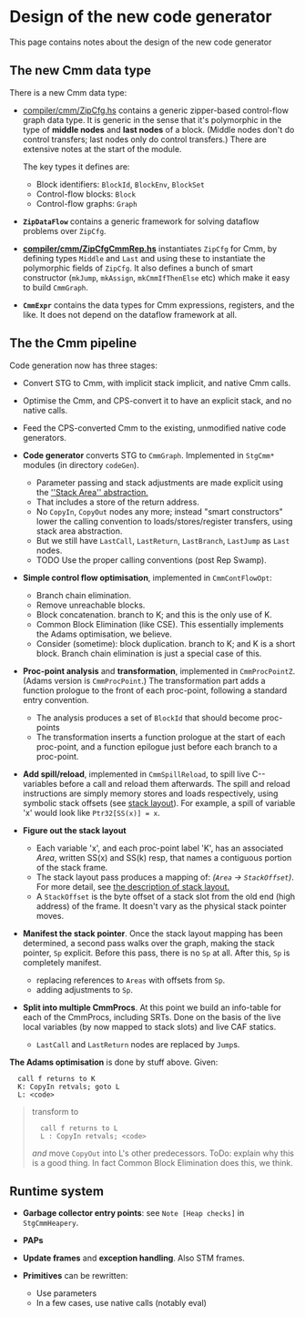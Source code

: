 # Design of the new code generator


This page contains notes about the design of the new code generator

## The new Cmm data type


There is a new Cmm data type:

- [compiler/cmm/ZipCfg.hs](/trac/ghc/browser/ghc/compiler/cmm/ZipCfg.hs) contains a generic zipper-based control-flow graph data type.  It is generic in the sense that it's polymorphic in the type of **middle nodes** and **last nodes** of a block.  (Middle nodes don't do control transfers; last nodes only do control transfers.)  There are extensive notes at the start of the module.

  The key types it defines are:

  - Block identifiers: `BlockId`, `BlockEnv`, `BlockSet`
  - Control-flow blocks: `Block`
  - Control-flow graphs: `Graph`
- **`ZipDataFlow`** contains a generic framework for solving dataflow problems over `ZipCfg`.
- **[compiler/cmm/ZipCfgCmmRep.hs](/trac/ghc/browser/ghc/compiler/cmm/ZipCfgCmmRep.hs)** instantiates `ZipCfg` for Cmm, by defining types `Middle` and `Last` and using these to instantiate the polymorphic fields of `ZipCfg`.  It also defines a bunch of smart constructor (`mkJump`, `mkAssign`, `mkCmmIfThenElse` etc) which make it easy to build `CmmGraph`.
- **`CmmExpr`** contains the data types for Cmm expressions, registers, and the like.  It does not depend on the dataflow framework at all.

## The the Cmm pipeline


Code generation now has three stages:

- Convert STG to Cmm, with implicit stack implicit, and native Cmm calls.
- Optimise the Cmm, and CPS-convert it to have an explicit stack, and no native calls.
- Feed the CPS-converted Cmm to the existing, unmodified native code generators.

- **Code generator** converts STG to `CmmGraph`.  Implemented in `StgCmm*` modules (in directory `codeGen`). 

  - Parameter passing and stack adjustments are made explicit using the [''Stack Area'' abstraction.](commentary/compiler/stack-areas)
  - That includes a store of the return address.
  - No `CopyIn`, `CopyOut` nodes any more; instead "smart constructors" lower the calling convention to loads/stores/register transfers, using stack area abstraction.
  - But we still have `LastCall`, `LastReturn`, `LastBranch`, `LastJump` as `Last` nodes.
  - TODO Use the proper calling conventions (post Rep Swamp).

- **Simple control flow optimisation**, implemented in `CmmContFlowOpt`:

  - Branch chain elimination.
  - Remove unreachable blocks.
  - Block concatenation.  branch to K; and this is the only use of K.  
  - Common Block Elimination (like CSE). This essentially implements the Adams optimisation, we believe.
  - Consider (sometime): block duplication.  branch to K; and K is a short block.  Branch chain elimination is just a special case of this.

- **Proc-point analysis** and **transformation**, implemented in `CmmProcPointZ`.  (Adams version is `CmmProcPoint`.) The transformation part adds a function prologue to the front of each proc-point, following a standard entry convention.

  - The analysis produces a set of `BlockId` that should become proc-points
  - The transformation inserts a function prologue at the start of each proc-point, and a function epilogue just before each branch to a proc-point.

- **Add spill/reload**, implemented in `CmmSpillReload`, to spill live C-- variables before a call and reload them afterwards.  The spill and reload instructions are simply memory stores and loads respectively, using symbolic stack offsets (see [stack layout](commentary/compiler/stack-areas#laying-out-the-stack)).  For example, a spill of variable 'x' would look like `Ptr32[SS(x)] = x`.

- **Figure out the stack layout**

  - Each variable 'x', and each proc-point label 'K', has an associated *Area*, written SS(x) and SS(k) resp, that names a contiguous portion of the stack frame.  
  - The stack layout pass produces a mapping of: *(`Area` -\> `StackOffset`)*. For more detail, see [the description of stack layout.](commentary/compiler/stack-areas#laying-out-the-stack)
  - A `StackOffset` is the byte offset of a stack slot from the old end (high address) of the frame.  It doesn't vary as the physical stack pointer moves.

- **Manifest the stack pointer**.  Once the stack layout mapping has been determined, a second pass walks over the graph, making the stack pointer, `Sp` explicit. Before this pass, there is no `Sp` at all.  After this, `Sp` is completely manifest.

  - replacing references to `Areas` with offsets from `Sp`.
  - adding adjustments to `Sp`.

- **Split into multiple CmmProcs**.  At this point we build an info-table for each of the CmmProcs, including SRTs.  Done on the basis of the live local variables (by now mapped to stack slots) and live CAF statics.

  - `LastCall` and `LastReturn` nodes are replaced by `Jump`s.

**The Adams optimisation** is done by stuff above.  Given:

```wiki
  call f returns to K
  K: CopyIn retvals; goto L
  L: <code>
```

>
> transform to 
>
> ```wiki
>   call f returns to L
>   L : CopyIn retvals; <code>
> ```
>
> *and* move `CopyOut` into L's other predecessors.  ToDo: explain why this is a good thing.  In fact Common Block Elimination does this, we think.

## Runtime system

- **Garbage collector entry points**: see `Note [Heap checks]` in `StgCmmHeapery`.

- **PAPs**

- **Update frames** and **exception handling**.  Also STM frames.

- **Primitives** can be rewritten:

  - Use parameters
  - In a few cases, use native calls (notably eval)
